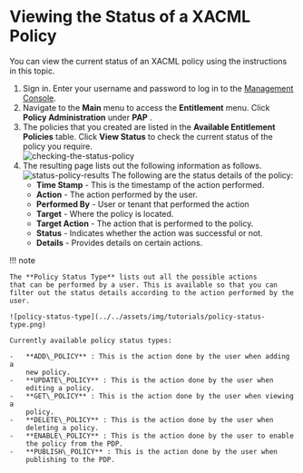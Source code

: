 # Viewing the Status of a XACML Policy

You can view the current status of an XACML policy using the
instructions in this topic.

1.  Sign in. Enter your username and password to log in to the
    [Management Console](../../setup/getting-started-with-the-management-console).
2.  Navigate to the **Main** menu to access the **Entitlement** menu.
    Click **Policy Administration** under **PAP** .
3.  The policies that you created are listed in the **Available
    Entitlement Policies** table. Click **View Status** to check the
    current status of the policy you require.  
    ![checking-the-status-policy](../../assets/img/tutorials/checking-the-status-policy.png)
4.  The resulting page lists out the following information as follows.  
    ![status-policy-results](../../assets/img/tutorials/status-policy-results.png) 
    The following are the status details of the policy:  
    -   **Time Stamp** - This is the timestamp of the action performed.
    -   **Action** - The action performed by the user.
    -   **Performed By** - User or tenant that performed the action
    -   **Target** - Where the policy is located.
    -   **Target Action** - The action that is performed to the policy.
    -   **Status** - Indicates whether the action was successful or not.
    -   **Details** - Provides details on certain actions.

!!! note
    
    The **Policy Status Type** lists out all the possible actions
    that can be performed by a user. This is available so that you can
    filter out the status details according to the action performed by the
    user.
    
    ![policy-status-type](../../assets/img/tutorials/policy-status-type.png)
    
    Currently available policy status types:
    
    -   **ADD\_POLICY** : This is the action done by the user when adding a
        new policy.
    -   **UPDATE\_POLICY** : This is the action done by the user when
        editing a policy.
    -   **GET\_POLICY** : This is the action done by the user when viewing a
        policy.
    -   **DELETE\_POLICY** : This is the action done by the user when
        deleting a policy.
    -   **ENABLE\_POLICY** : This is the action done by the user to enable
        the policy from the PDP.
    -   **PUBLISH\_POLICY** : This is the action done by the user when
        publishing to the PDP.
    
